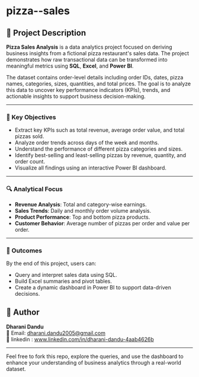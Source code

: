 # pizza--sales
## 📄 Project Description

**Pizza Sales Analysis** is a data analytics project focused on deriving business insights from a fictional pizza restaurant's sales data. The project demonstrates how raw transactional data can be transformed into meaningful metrics using **SQL**, **Excel**, and **Power BI**.

The dataset contains order-level details including order IDs, dates, pizza names, categories, sizes, quantities, and total prices. The goal is to analyze this data to uncover key performance indicators (KPIs), trends, and actionable insights to support business decision-making.

---

### 🧩 Key Objectives

- Extract key KPIs such as total revenue, average order value, and total pizzas sold.
- Analyze order trends across days of the week and months.
- Understand the performance of different pizza categories and sizes.
- Identify best-selling and least-selling pizzas by revenue, quantity, and order count.
- Visualize all findings using an interactive Power BI dashboard.

---

### 🔍 Analytical Focus

- **Revenue Analysis**: Total and category-wise earnings.
- **Sales Trends**: Daily and monthly order volume analysis.
- **Product Performance**: Top and bottom pizza products.
- **Customer Behavior**: Average number of pizzas per order and value per order.

---

### 📌 Outcomes

By the end of this project, users can:
- Query and interpret sales data using SQL.
- Build Excel summaries and pivot tables.
- Create a dynamic dashboard in Power BI to support data-driven decisions.

  
## 👤 Author

**Dharani Dandu**  
📧 Email: [dharani.dandu2005@gmail.com](mailto:dharani.dandu2005@gmail.com)  
🔗 linkedin : www.linkedin.com/in/dharani-dandu-4aab4626b

---

Feel free to fork this repo, explore the queries, and use the dashboard to enhance your understanding of business analytics through a real-world dataset.

